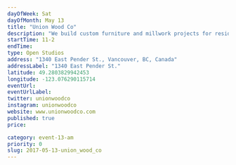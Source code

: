 ```yaml
---
dayOfWeek: Sat
dayOfMonth: May 13
title: "Union Wood Co"
description: "We build custom furniture and millwork projects for residential and commercial clients. Come see what we are currently working on featuring some of our Birch Bark Series pieces (featured in Design Milk)."
startTime: 11-2
endTime: 
type: Open Studios
address: "1340 East Pender St., Vancouver, BC, Canada"
addressLabel: "1340 East Pender St."
latitude: 49.2803829942453
longitude: -123.076290115714
eventUrl: 
eventUrlLabel: 
twitter: unionwoodco
instagram: unionwoodco
website: www.unionwoodco.com
published: true
price: 

category: event-13-am
priority: 0
slug: 2017-05-13-union_wood_co
---
```

